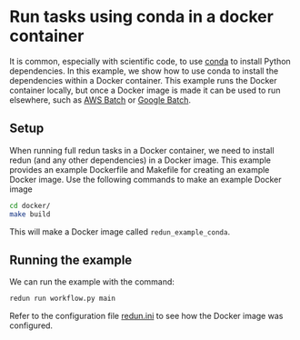 # Run tasks using conda in a docker container

It is common, especially with scientific code, to use [conda](https://conda.io/) to install Python dependencies. In this example, we show how to use conda to install the dependencies within a Docker container. This example runs the Docker container locally, but once a Docker image is made it can be used to run elsewhere, such as [AWS Batch](../05_aws_batch) or [Google Batch](../gcp_batch).


## Setup

When running full redun tasks in a Docker container, we need to install redun (and any other dependencies) in a Docker image. This example provides an example Dockerfile and Makefile for creating an example Docker image. Use the following commands to make an example Docker image

```sh
cd docker/
make build
```

This will make a Docker image called `redun_example_conda`.


## Running the example

We can run the example with the command:

```sh
redun run workflow.py main
```

Refer to the configuration file [redun.ini](.redun/redun.ini) to see how the Docker image was configured.
